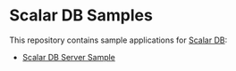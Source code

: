 # Scalar DB Samples
This repository contains sample applications for [Scalar DB](https://github.com/scalar-labs/scalardb):

- [Scalar DB Server Sample](scalardb-server-sample/)
